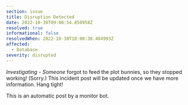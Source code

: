 ```yaml
---
section: issue
title: Disruption Detected
date: 2022-10-30T09:00:54.850958Z
resolved: true
informational: false
resolvedWhen: 2022-10-30T10:00:38.484993Z
affected:
  - Database
severity: disrupted
---
```

*Investigating* - _Someone_ forgot to feed the plot bunnies, so they stopped working! (Sorry.) This incident post will be updated once we have more information. Hang tight!

This is an automatic post by a monitor bot.
        